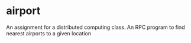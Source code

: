# airport
An assignment for a distributed computing class. An RPC program to find nearest airports to a given location
